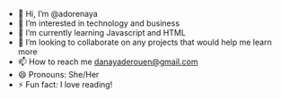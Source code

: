 - 👋 Hi, I’m @adorenaya
- 👀 I’m interested in technology and business
- 🌱 I’m currently learning Javascript and HTML
- 💞️ I’m looking to collaborate on any projects that would help me learn more
- 📫 How to reach me danayaderouen@gmail.com
- 😄 Pronouns: She/Her
- ⚡ Fun fact: I love reading!

<!---
adorenaya/adorenaya is a ✨ special ✨ repository because its `README.md` (this file) appears on your GitHub profile.
You can click the Preview link to take a look at your changes.
--->
